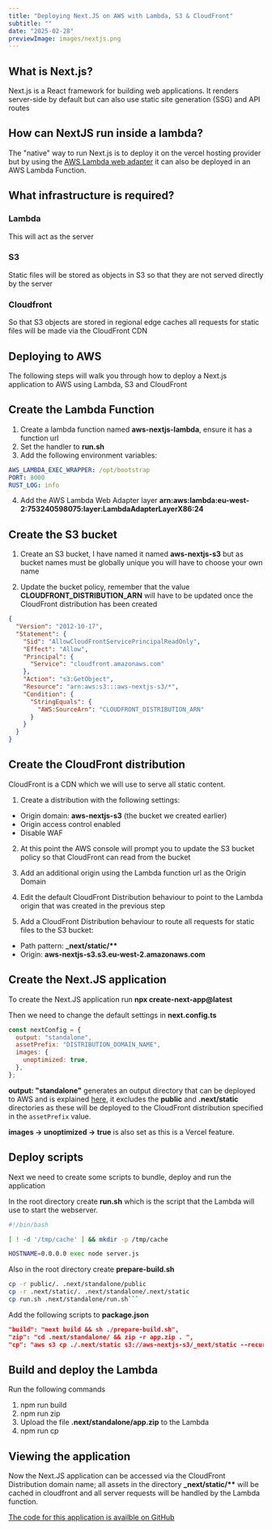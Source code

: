 ```yaml
---
title: "Deploying Next.JS on AWS with Lambda, S3 & CloudFront"
subtitle: ""
date: "2025-02-28"
previewImage: images/nextjs.png
---
```


## What is Next.js?

Next.js is a React framework for building web applications. It renders server-side by default but can also use static site generation (SSG) and API routes

## How can NextJS run inside a lambda?

The "native" way to run Next.js is to deploy it on the vercel hosting provider but by using the [AWS Lambda web adapter](https://github.com/awslabs/aws-lambda-web-adapter) it can also
be deployed in an AWS Lambda Function.

## What infrastructure is required?

### Lambda

This will act as the server

### S3

Static files will be stored as objects in S3 so that they are not served directly by the server

### Cloudfront

So that S3 objects are stored in regional edge caches all requests for static files will be made via the CloudFront CDN

## Deploying to AWS

The following steps will walk you through how to deploy a Next.js application to AWS using Lambda, S3 and CloudFront

## Create the Lambda Function

1. Create a lambda function named **aws-nextjs-lambda**, ensure it has a function url
2. Set the handler to **run.sh**
3. Add the following environment variables:

```yaml
AWS_LAMBDA_EXEC_WRAPPER: /opt/bootstrap
PORT: 8000
RUST_LOG: info
```

4. Add the AWS Lambda Web Adapter layer **arn:aws:lambda:eu-west-2:753240598075:layer:LambdaAdapterLayerX86:24**

## Create the S3 bucket

1. Create an S3 bucket, I have named it named **aws-nextjs-s3** but as bucket names must be globally unique you will have to choose your own name

2. Update the bucket policy, remember that the value **CLOUDFRONT_DISTRIBUTION_ARN** will have to be updated once the CloudFront distribution has been created

```json
{
  "Version": "2012-10-17",
  "Statement": {
    "Sid": "AllowCloudFrontServicePrincipalReadOnly",
    "Effect": "Allow",
    "Principal": {
      "Service": "cloudfront.amazonaws.com"
    },
    "Action": "s3:GetObject",
    "Resource": "arn:aws:s3:::aws-nextjs-s3/*",
    "Condition": {
      "StringEquals": {
        "AWS:SourceArn": "CLOUDFRONT_DISTRIBUTION_ARN"
      }
    }
  }
}
```

## Create the CloudFront distribution

CloudFront is a CDN which we will use to serve all static content.

1. Create a distribution with the following settings:

- Origin domain: **aws-nextjs-s3** (the bucket we created earlier)
- Origin access control enabled
- Disable WAF

2. At this point the AWS console will prompt you to update the S3 bucket policy so that CloudFront can read from the bucket

3. Add an additional origin using the Lambda function url as the Origin Domain

4. Edit the default CloudFront Distribution behaviour to point to the Lambda origin that was created in the previous step

5. Add a CloudFront Distribution behaviour to route all requests for static files to the S3 bucket:

- Path pattern: **\_next/static/\*\***
- Origin: **aws-nextjs-s3.s3.eu-west-2.amazonaws.com**

## Create the Next.JS application

To create the Next.JS application run **npx create-next-app@latest**

Then we need to change the default settings in **next.config.ts**

```js
const nextConfig = {
  output: "standalone",
  assetPrefix: "DISTRIBUTION_DOMAIN_NAME",
  images: {
    unoptimized: true,
  },
};
```

**output: "standalone"** generates an output directory that can be deployed to AWS and is explained [here](https://nextjs.org/docs/pages/api-reference/config/next-config-js/output), it excludes the **public** and **.next/static** directories as these will be deployed to the CloudFront distribution specified in the `assetPrefix` value.

**images -> unoptimized -> true** is also set as this is a Vercel feature.

## Deploy scripts

Next we need to create some scripts to bundle, deploy and run the application

In the root directory create **run.sh** which is the script that the Lambda will use to start the webserver.

```sh
#!/bin/bash

[ ! -d '/tmp/cache' ] && mkdir -p /tmp/cache

HOSTNAME=0.0.0.0 exec node server.js
```

Also in the root directory create **prepare-build.sh**

````sh
cp -r public/. .next/standalone/public
cp -r .next/static/. .next/standalone/.next/static
cp run.sh .next/standalone/run.sh```
````

Add the following scripts to **package.json**

```json
"build": "next build && sh ./prepare-build.sh",
"zip": "cd .next/standalone/ && zip -r app.zip . ",
"cp": "aws s3 cp ./.next/static s3://aws-nextjs-s3/_next/static --recursive"
```

## Build and deploy the Lambda

Run the following commands

1. npm run build
2. npm run zip
3. Upload the file **.next/standalone/app.zip** to the Lambda
4. npm run cp

## Viewing the application

Now the Next.JS application can be accessed via the CloudFront Distribution domain name; all assets in the directory **\_next/static/\*\*** will be cached in cloudfront and all server requests will be handled by the Lambda function.

[The code for this application is availble on GitHub](https://github.com/LucasAmos/AWS/tree/master/aws-nextjs-lambda)
